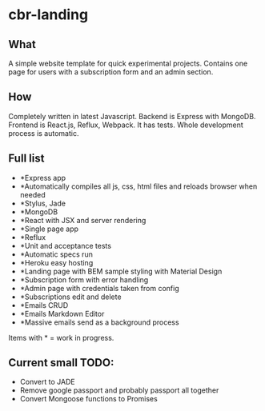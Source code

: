 # cbr-landing

## What
A simple website template for quick experimental projects. Contains one page for users with a subscription form and an admin section.

## How
Completely written in latest Javascript. Backend is Express with MongoDB. Frontend is React.js, Reflux, Webpack. It has tests. Whole development process is automatic.

## Full list
- *Express app
- *Automatically compiles all js, css, html files and reloads browser when needed
- *Stylus, Jade
- *MongoDB
- *React with JSX and server rendering
- *Single page app
- *Reflux
- *Unit and acceptance tests
- *Automatic specs run
- *Heroku easy hosting
- *Landing page with BEM sample styling with Material Design
- *Subscription form with error handling
- *Admin page with credentials taken from config
- *Subscriptions edit and delete
- *Emails CRUD
- *Emails Markdown Editor
- *Massive emails send as a background process

Items with * = work in progress.

## Current small TODO:
- Convert to JADE
- Remove google passport and probably passport all together
- Convert Mongoose functions to Promises
 
